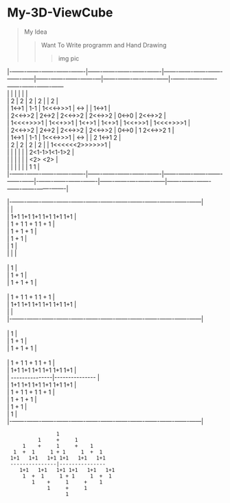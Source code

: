 # My-3D-ViewCube



>My Idea 
>>Want To Write programm and Hand Drawing
>>>img pic

|-——-——-——-——-——-|——-——-——-——-——-|——-——-——-——-——-——|——-——-——-——-—|——-——-—-——-——|-——-——-——-——-——-——-——  
|                |               |                 |             |             |                      
|        2       |       2       |        2        |      2      |             |          2          |  
|      1<->1     |      1-1      |    1<<<->>>1    |     <->     |             |        1<->1        |  
|     2<<->>2    |     2<->2     |     2<<->>2     |   2<<->>2   |    0<->0    |       2<<->>2       |  
|    1<<<+>>>1   |    1<<+>>1    |      1<+>1      |    1<+>1    |   1<<+>>1   |      1<<<+>>>1      |  
|     2<<->>2    |     2<->2     |     2<<->>2     |   2<<->>2   |    0<->0    |     1 2<<->>2 1     |  
|      1<->1     |      1-1      |    1<<<->>>1    |     <->     |             |    2   1<->1   2    |  
|        2       |       2       |        2        |      2      |             |   1<<<<<<2>>>>>>1   |  
|                |               |                 |             |             |    2<1-1>1<1-1>2    |  
|                |               |                 |             |             |      <2>   <2>      |    
|                |               |                 |             |             |       1     1       |  
|-——-——-——-——-——-|——-——-——-——-——-|——-——-——-——-——-——|-——-——-——-——-|——-——-—-——-——|——-——-——-——-——-——-——-|                                                                              
                                                                                
|-——-——-——-——-——-——-——-——-——-——-——-——-——| </br>
|                                       | </br>
|     1+1   1+1   1+1 1+1   1+1   1+1   | </br>
|     1  +  1     1 + 1     1  +  1     | </br>
|         1    +     1     +    1       | </br>
|             1     +     1             | </br>
|                   1                   | </br>
|                   |                   | </br>        
|                   1                   | </br>
|             1     +     1             | </br>
|        1    +     1     +    1        | </br>         
|     1  +  1     1 + 1     1  +  1     | </br>
|    1+1   1+1   1+1 1+1   1+1   1+1    | </br>
|                                       | </br>
|-——-——-——-——-——-——-——-——-——-——-——-——-——| </br>  
|                   1                   | </br>
|             1     +     1             | </br>
|        1    +     1     +    1        | </br>           
|      1  +  1    1 + 1     1  +  1     | </br>
|    1+1   1+1   1+1 1+1   1+1   1+1    | </br>
|    ---------------|---------------    | </br>
|    1+1   1+1   1+1 1+1   1+1   1+1    | </br>
|     1  +  1     1 + 1     1  +  1     | </br>
|        1    +     1     +    1        | </br>
|             1     +     1             | </br>
|                   1                   | </br>
|-——-——-——-——-——-——-——-——-——-——-——-——-——| </br>                  
                    
                    1
              1     +     1
         1    +     1     +    1                  
      1  +  1     1 + 1     1  +  1 
     1+1   1+1   1+1 1+1   1+1   1+1 
     ---------------|---------------
        1+1   1+1   1+1 1+1   1+1   1+1
         1  +  1     1 + 1     1  +  1
            1    +     1     +    1
                 1     +     1
                       1
                                                                                            
          
      
      
      
      
      
      
      
      
      
      
      
       
